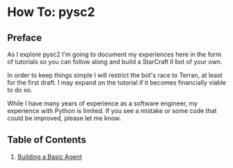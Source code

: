 # How To: pysc2

## Preface
As I explore pysc2 I'm going to document my experiences here in the form of tutorials so you can follow along and build a StarCraft II bot of your own.

In order to keep things simple I will restrict the bot's race to Terran, at least for the first draft. I may expand on the tutorial if it becomes financially viable to do so.

While  I have many years of experience as a software engineer, my experience with Python is limited. If you see a mistake or some code that could be improved, please let me know.

## Table of Contents
1. [Building a Basic Agent](https://medium.com/@skjb/building-a-basic-pysc2-agent-b109cde1477c)
